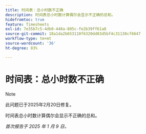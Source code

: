 ```yaml
---
title: 时间表：总小时数不正确
description: 时间表总小时数计算偶尔会显示不正确的总和。
hidefromtoc: true
feature: Timesheets
exl-id: 7e35b7c5-4db0-448a-805c-fe2b39ff61a8
source-git-commit: 18a1da2b653110f6320dd83d5bf4c31130cf6647
workflow-type: tm+mt
source-wordcount: '36'
ht-degree: 83%

---
```


# 时间表：总小时数不正确

>[!NOTE]
>
>此问题已于2025年2月20日修复。

时间表总小时数计算偶尔会显示不正确的总和。

_首次报告于 2025 年 1 月 9 日。_
